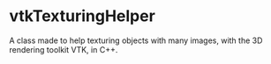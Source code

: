 vtkTexturingHelper
==================

A class made to help texturing objects with many images, with the 3D rendering toolkit VTK, in C++.
